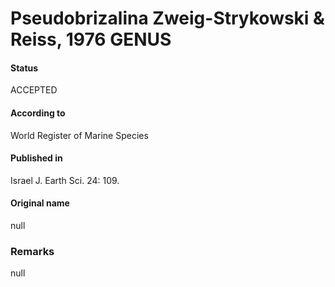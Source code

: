Pseudobrizalina Zweig-Strykowski & Reiss, 1976 GENUS
=======

#### Status
ACCEPTED

#### According to
World Register of Marine Species

#### Published in
Israel J. Earth Sci. 24: 109.

#### Original name
null

### Remarks
null
